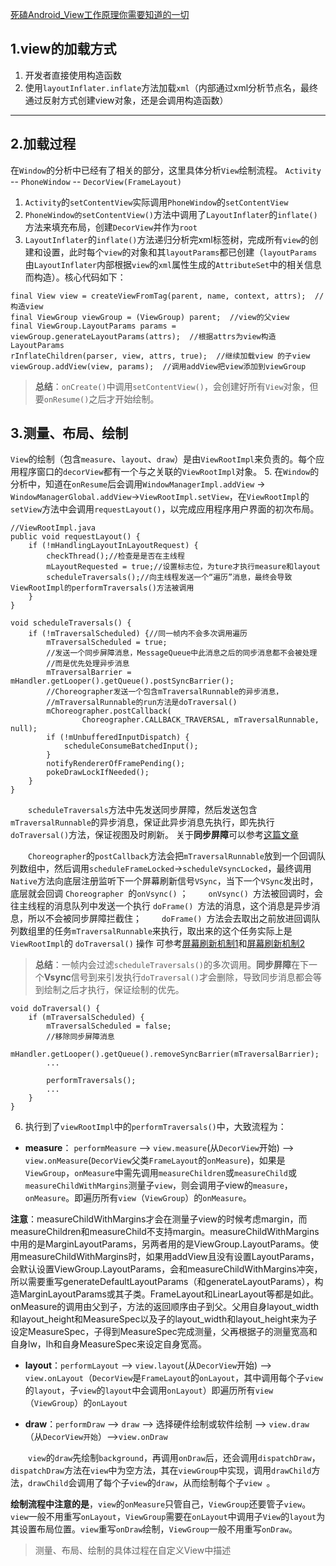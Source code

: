 [死磕Android_View工作原理你需要知道的一切](https://blog.csdn.net/xfhy_/article/details/90270630)
## 1.view的加载方式
1. 开发者直接使用构造函数
2. 使用`layoutInflater.inflate`方法加载`xml`（内部通过xml分析节点名，最终通过反射方式创建view对象，还是会调用构造函数）
--------------------------------------------------------------------
## 2.加载过程
在`Window`的分析中已经有了相关的部分，这里具体分析`View`绘制流程。
`Activity` -- `PhoneWindow` -- `DecorView(FrameLayout)`
1. `Activity`的`setContentView`实际调用`PhoneWindow`的`setContentView`
2. `PhoneWindow的setContentView()`方法中调用了`LayoutInflater`的`inflate()`方法来填充布局，创建`DecorView`并作为`root`
3. `LayoutInflater`的`inflate()`方法递归分析完xml标签树，完成所有`view`的创建和设置，此时每个`view`的对象和其`layoutParams`都已创建（`layoutParams`由`LayoutInflater`内部根据`view`的`xml`属性生成的`AttributeSet`中的相关信息而构造）。核心代码如下：
```
final View view = createViewFromTag(parent, name, context, attrs);  //构造view
final ViewGroup viewGroup = (ViewGroup) parent;  //view的父view
final ViewGroup.LayoutParams params = viewGroup.generateLayoutParams(attrs);  //根据attrs为view构造LayoutParams
rInflateChildren(parser, view, attrs, true);  //继续加载view 的子view
viewGroup.addView(view, params);  //调用addView把view添加到viewGroup
```
> **总结**：`onCreate()`中调用`setContentView()`，会创建好所有`View`对象，但要`onResume()`之后才开始绘制。
## 3.测量、布局、绘制
`View`的绘制（包含`measure`、`layout`、`draw`）是由`ViewRootImpl`来负责的。每个应用程序窗口的`decorView`都有一个与之关联的`ViewRootImpl`对象。
5. 在`Window`的分析中，知道在`onResume`后会调用`WindowManagerImpl.addView` -> `WindowManagerGlobal.addView`->`ViewRootImpl.setView`，在`ViewRootImpl`的`setView`方法中会调用`requestLayout()`，以完成应用程序用户界面的初次布局。
```
//ViewRootImpl.java
public void requestLayout() {
    if (!mHandlingLayoutInLayoutRequest) {
        checkThread();//检查是是否在主线程
        mLayoutRequested = true;//设置标志位，为ture才执行measure和layout
        scheduleTraversals();//向主线程发送一个“遍历”消息，最终会导致ViewRootImpl的performTraversals()方法被调用
    }
}

void scheduleTraversals() {
    if (!mTraversalScheduled) {//同一帧内不会多次调用遍历
        mTraversalScheduled = true;
        //发送一个同步屏障消息，MessageQueue中此消息之后的同步消息都不会被处理
        //而是优先处理异步消息
        mTraversalBarrier = mHandler.getLooper().getQueue().postSyncBarrier();
        //Choreographer发送一个包含mTraversalRunnable的异步消息，
        //mTraversalRunnable的run方法是doTraversal()
        mChoreographer.postCallback(
                Choreographer.CALLBACK_TRAVERSAL, mTraversalRunnable, null);
        if (!mUnbufferedInputDispatch) {
            scheduleConsumeBatchedInput();
        }
        notifyRendererOfFramePending();
        pokeDrawLockIfNeeded();
    }
}
```
&emsp;&emsp;`scheduleTraversals`方法中先发送同步屏障，然后发送包含`mTraversalRunnable`的异步消息，保证此异步消息先执行，即先执行`doTraversal()`方法，保证视图及时刷新。
关于**同步屏障**可以参考[这篇文章](https://blog.csdn.net/asdgbc/article/details/79148180)

&emsp;&emsp;`Choreographer`的`postCallback`方法会把`mTraversalRunnable`放到一个回调队列数组中，然后调用`scheduleFrameLocked`->`scheduleVsyncLocked`，最终调用`Native`方法向底层注册监听下一个屏幕刷新信号`VSync`，当下一个`VSync`发出时，底层就会回调 `Choreographer `的`onVsync()` ；
&emsp;&emsp;`onVsync() `方法被回调时，会往主线程的消息队列中发送一个执行 `doFrame() `方法的消息，这个消息是异步消息，所以不会被同步屏障拦截住；
&emsp;&emsp;`doFrame() `方法会去取出之前放进回调队列数组里的任务`mTraversalRunnable`来执行，取出来的这个任务实际上是` ViewRootImpl `的 `doTraversal()` 操作
可参考[屏幕刷新机制1](https://blog.csdn.net/qian520ao/article/details/80954626)和[屏幕刷新机制2](https://www.cnblogs.com/dasusu/p/8311324.html)
> **总结**：一帧内会过滤`scheduleTraversals()`的多次调用。**同步屏障**在下一个**Vsync**信号到来引发执行`doTraversal()`才会删除，导致同步消息都会等到绘制之后才执行，保证绘制的优先。
```
void doTraversal() {
    if (mTraversalScheduled) {
        mTraversalScheduled = false;
        //移除同步屏障消息
        mHandler.getLooper().getQueue().removeSyncBarrier(mTraversalBarrier);
        ...
        
        performTraversals();
        ...
    }
}
```

6. 执行到了`viewRootImpl`中的`performTraversals()`中，大致流程为：
* **measure**： `performMeasure` --> `view.measure`(从`DecorView`开始) --> `view.onMeasure`(`DecorView`父类`FrameLayout`的`onMeasure`)，如果是`ViewGroup`，`onMeasure`中需先调用`measureChildren`或`measureChild`或`measureChildWithMargins`测量子`view`，则会调用子view的`measure`，`onMeasure`。即遍历所有`view`（`ViewGroup`）的`onMeasure`。

**注意**：measureChildWithMargins才会在测量子view的时候考虑margin，而measureChildren和measureChild不支持margin。measureChildWithMargins中用的是MarginLayoutParams，另两者用的是ViewGroup.LayoutParams。使用measureChildWithMargins时，如果用addView且没有设置LayoutParams，会默认设置ViewGroup.LayoutParams，会和measureChildWithMargins冲突，所以需要重写generateDefaultLayoutParams（和generateLayoutParams），构造MarginLayoutParams或其子类。FrameLayout和LinearLayout等都是如此。
           onMeasure的调用由父到子，方法的返回顺序由子到父。父用自身layout_width和layout_height和MeasureSpec以及子的layout_width和layout_height来为子设定MeasureSpec，子得到MeasureSpec完成测量，父再根据子的测量宽高和自身lw，lh和自身MeasureSpec来设定自身宽高。

* **layout**：`performLayout` --> `view.layout`(从`DecorView`开始) --> `view.onLayout`（`DecorView`是`FrameLayout`的`onLayout`，其中调用每个子`view`的`layout`，子`view`的`layout`中会调用`onLayout`）即遍历所有`view`（`ViewGroup`）的`onLayout`

* **draw**：`performDraw` --> `draw`  --> 选择硬件绘制或软件绘制 --> `view.draw `（从`DecorView开始`）-->`view.onDraw`

&emsp;&emsp;`view`的`draw`先绘制`background`，再调用`onDraw`后，还会调用`dispatchDraw`，`dispatchDraw`方法在`view`中为空方法，其在`viewGroup`中实现，调用`drawChild`方法，`drawChild`会调用了每个子`view`的`draw`，从而绘制每个子`view `。


**绘制流程中注意的是**，`view`的`onMeasure`只管自己，`ViewGroup`还要管子`view`。`view`一般不用重写`onLayout`，`ViewGroup`需要在`onLayout`中调用子`View`的`layout`为其设置布局位置。`view`重写`onDraw`绘制，`ViewGroup`一般不用重写`onDraw`。

> 测量、布局、绘制的具体过程在自定义View中描述